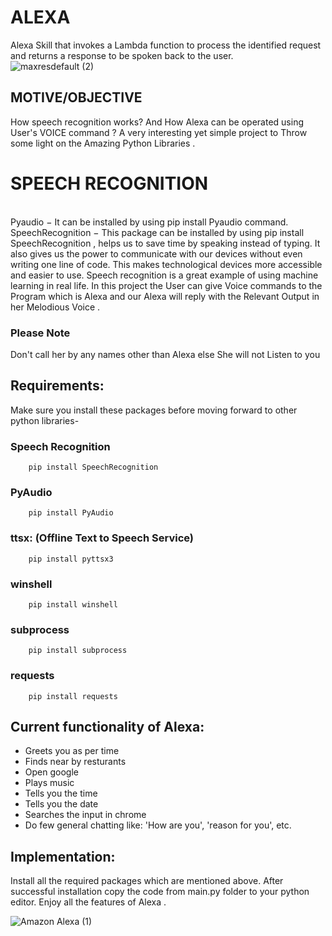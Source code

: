 # ALEXA
Alexa Skill that invokes a Lambda function to process the identified request and returns a response to be spoken back to the user.
<br>
![maxresdefault (2)](https://user-images.githubusercontent.com/59393136/127264700-3f8a41de-52da-45d7-b279-6c9dd2d13bf0.jpg)

<h2> MOTIVE/OBJECTIVE </h2>

How speech recognition works? And How Alexa can be operated using User's VOICE command ?
A very interesting yet simple project to Throw some light on the Amazing Python Libraries .

<h1> SPEECH RECOGNITION </h1>
<br>
Pyaudio − It can be installed by using pip install Pyaudio command.
SpeechRecognition − This package can be installed by using pip install SpeechRecognition , helps us to save time by speaking instead of typing.
It also gives us the power to communicate with our devices without even writing one line of code. 
This makes technological devices more accessible and easier to use. 
Speech recognition is a great example of using machine learning in real life.
In this project the User can give Voice commands to the Program which is Alexa and our Alexa will reply with the Relevant Output in her Melodious Voice . 

 <h3> Please Note </h3> Don't call her by any names other than Alexa else She will not Listen to you 

## Requirements:
Make sure you install these packages before moving forward to other python libraries-
### Speech Recognition
        pip install SpeechRecognition

### PyAudio 
        pip install PyAudio

### ttsx: (Offline Text to Speech Service)
        pip install pyttsx3

### winshell
        pip install winshell

### subprocess
        pip install subprocess

### requests
        pip install requests
        
  ## Current functionality of Alexa:
- Greets you as per time
- Finds near by resturants 
- Open google
- Plays music
- Tells you the time
- Tells you the date
- Searches the input in chrome
- Do few general chatting like: 'How are you', 'reason for you', etc.

## Implementation:
Install all the required packages which are mentioned above. After successful installation copy the code from main.py folder to your python editor.
Enjoy all the features of Alexa .

![Amazon Alexa (1)](https://user-images.githubusercontent.com/59393136/134299438-f5303d9e-7d9c-4626-87f5-be87c2bad551.jpg)



